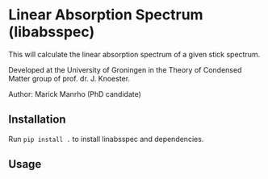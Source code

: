 # Linear Absorption Spectrum (libabsspec)

This will calculate the linear absorption spectrum of a given stick spectrum.

Developed at the University of Groningen in the Theory of Condensed Matter group of prof. dr. J. Knoester.

Author: Marick Manrho (PhD candidate)

## Installation

Run `pip install .` to install linabsspec and dependencies.

## Usage
